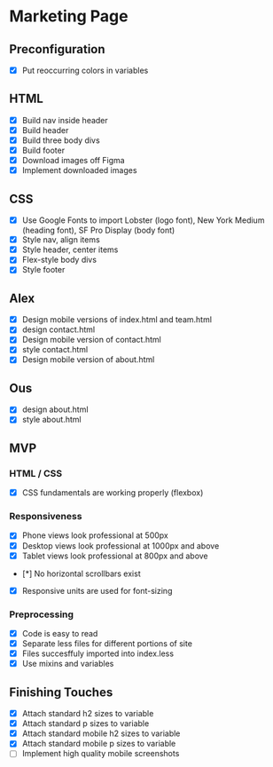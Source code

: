 # Marketing Page

## Preconfiguration
* [x] Put reoccurring colors in variables

## HTML
* [x] Build nav inside header
* [x] Build header
* [x] Build three body divs
* [x] Build footer
* [x] Download images off Figma
* [x] Implement downloaded images

## CSS
* [x] Use Google Fonts to import Lobster (logo font), New York Medium (heading font), SF Pro Display (body font)
* [x] Style nav, align items
* [x] Style header, center items
* [x] Flex-style body divs
* [x] Style footer

## Alex
* [x] Design mobile versions of index.html and team.html
* [x] design contact.html
* [x] Design mobile version of contact.html
* [x] style contact.html
* [x] Design mobile version of about.html

## Ous
* [x] design about.html
* [x] style about.html

## MVP
### HTML / CSS
* [x] CSS fundamentals are working properly (flexbox)
### Responsiveness
* [x] Phone views look professional at 500px
* [x] Desktop views look professional at 1000px and above
* [x] Tablet views look professional at 800px and above
* [*] No horizontal scrollbars exist
* [x] Responsive units are used for font-sizing
### Preprocessing
* [x] Code is easy to read
* [x] Separate less files for different portions of site
* [x] Files succesffuly imported into index.less
* [x] Use mixins and variables

## Finishing Touches
* [x] Attach standard h2 sizes to variable
* [x] Attach standard p sizes to variable
* [x] Attach standard mobile h2 sizes to variable
* [x] Attach standard mobile p sizes to variable
* [ ] Implement high quality mobile screenshots